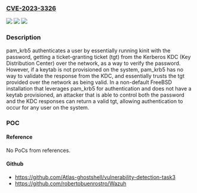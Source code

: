 ### [CVE-2023-3326](https://cve.mitre.org/cgi-bin/cvename.cgi?name=CVE-2023-3326)
![](https://img.shields.io/static/v1?label=Product&message=FreeBSD&color=blue)
![](https://img.shields.io/static/v1?label=Version&message=13.2-RELEASE%3C%2013.2-RELEASE-p1%20&color=brighgreen)
![](https://img.shields.io/static/v1?label=Vulnerability&message=CWE-303%20%20Incorrect%20Implementation%20of%20Authentication%20Algorithm&color=brighgreen)

### Description

pam_krb5 authenticates a user by essentially running kinit with the password, getting a ticket-granting ticket (tgt) from the Kerberos KDC (Key Distribution Center) over the network, as a way to verify the password. However, if a keytab is not provisioned on the system, pam_krb5 has no way to validate the response from the KDC, and essentially trusts the tgt provided over the network as being valid. In a non-default FreeBSD installation that leverages pam_krb5 for authentication and does not have a keytab provisioned, an attacker that is able to control both the password and the KDC responses can return a valid tgt, allowing authentication to occur for any user on the system.

### POC

#### Reference
No PoCs from references.

#### Github
- https://github.com/Atlas-ghostshell/vulnerability-detection-task3
- https://github.com/robertobuenrostro/Wazuh

